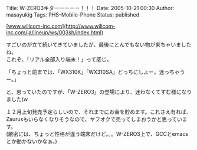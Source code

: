 Title: W-ZERO3キターーーーー！！！
Date: 2005-10-21 00:30
Author: masayukig
Tags: PHS-Mobile-Phone
Status: published

[www.willcom-inc.com](http://www.willcom-inc.com/ja/lineup/ws/003sh/index.html)

すごいのが立て続いてきていましたが、最後にとんでもない物が来ちゃいましたね。  
これぞ、「リアル全部入り端末！」って感じ。

「ちょっと前までは、「WX310K」「WX310SA」どっちにしよー。迷っちゃうー。」

と、思っていたのですが、「W-ZERO3」の登場により、迷わなくてすむ様になりました(w

１２月上旬発売予定らしいので、それまでにお金を貯めます。これさえ有れば、Zaurusもいらなくなりそうなので、ヤフオクで売ってしまおうかと思っています。  
(厳密には、ちょっと性格が違う端末だけど。。。W-ZERO3上で、GCCとemacsとか動かないかなぁ。)
